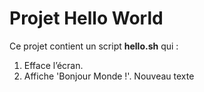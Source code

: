 # Projet Hello World

Ce projet contient un script **hello.sh** qui :
1. Efface l’écran.
2. Affiche 'Bonjour Monde !'.
Nouveau texte
